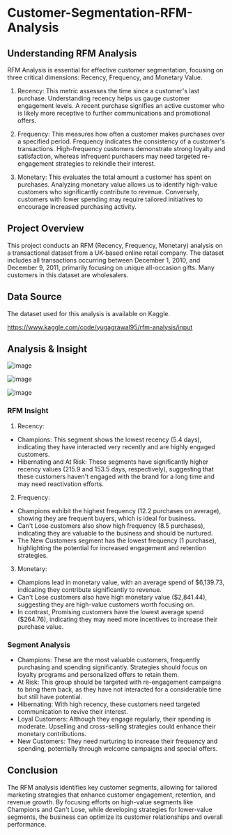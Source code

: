 # Customer-Segmentation-RFM-Analysis

## Understanding RFM Analysis

RFM Analysis is essential for effective customer segmentation, focusing on three critical dimensions: Recency, Frequency, and Monetary Value.

1. Recency: This metric assesses the time since a customer's last purchase. Understanding recency helps us gauge customer engagement levels. A recent purchase signifies an active customer who is likely more receptive to further communications and promotional offers.

2. Frequency: This measures how often a customer makes purchases over a specified period. Frequency indicates the consistency of a customer's transactions. High-frequency customers demonstrate strong loyalty and satisfaction, whereas infrequent purchasers may need targeted re-engagement strategies to rekindle their interest.

3. Monetary: This evaluates the total amount a customer has spent on purchases. Analyzing monetary value allows us to identify high-value customers who significantly contribute to revenue. Conversely, customers with lower spending may require tailored initiatives to encourage increased purchasing activity.

## Project Overview

This project conducts an RFM (Recency, Frequency, Monetary) analysis on a transactional dataset from a UK-based online retail company. The dataset includes all transactions occurring between December 1, 2010, and December 9, 2011, primarily focusing on unique all-occasion gifts. Many customers in this dataset are wholesalers.

## Data Source

The dataset used for this analysis is available on Kaggle.

https://www.kaggle.com/code/yugagrawal95/rfm-analysis/input

## Analysis & Insight

![image](https://github.com/user-attachments/assets/41feab06-949d-4009-8e5c-57fbae5e88c8)

![image](https://github.com/user-attachments/assets/d9bcf493-e901-4bfc-9aec-a53c70d5692c)

![image](https://github.com/user-attachments/assets/1dc812cc-2467-4107-a563-43288ba9a276)

### RFM Insight

1. Recency:
- Champions: This segment shows the lowest recency (5.4 days), indicating they have interacted very recently and are highly engaged customers.
- Hibernating and At Risk: These segments have significantly higher recency values (215.9 and 153.5 days, respectively), suggesting that these customers haven't engaged with the brand for a long time and may need reactivation efforts.

2. Frequency:
- Champions exhibit the highest frequency (12.2 purchases on average), showing they are frequent buyers, which is ideal for business.
- Can't Lose customers also show high frequency (8.5 purchases), indicating they are valuable to the business and should be nurtured.
- The New Customers segment has the lowest frequency (1 purchase), highlighting the potential for increased engagement and retention strategies.

3. Monetary:
- Champions lead in monetary value, with an average spend of $6,139.73, indicating they contribute significantly to revenue.
- Can't Lose customers also have high monetary value ($2,841.44), suggesting they are high-value customers worth focusing on.
- In contrast, Promising customers have the lowest average spend ($264.76), indicating they may need more incentives to increase their purchase value.

### Segment Analysis

- Champions: These are the most valuable customers, frequently purchasing and spending significantly. Strategies should focus on loyalty programs and personalized offers to retain them.
- At Risk: This group should be targeted with re-engagement campaigns to bring them back, as they have not interacted for a considerable time but still have potential.
- Hibernating: With high recency, these customers need targeted communication to revive their interest.
- Loyal Customers: Although they engage regularly, their spending is moderate. Upselling and cross-selling strategies could enhance their monetary contributions.
- New Customers: They need nurturing to increase their frequency and spending, potentially through welcome campaigns and special offers.

## Conclusion

The RFM analysis identifies key customer segments, allowing for tailored marketing strategies that enhance customer engagement, retention, and revenue growth. By focusing efforts on high-value segments like Champions and Can't Lose, while developing strategies for lower-value segments, the business can optimize its customer relationships and overall performance.




